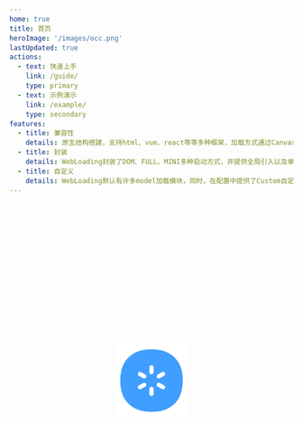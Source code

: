 ```yaml
---
home: true
title: 首页
heroImage: '/images/occ.png'
lastUpdated: true
actions:
  - text: 快速上手
    link: /guide/
    type: primary
  - text: 示例演示
    link: /example/
    type: secondary
features:
  - title: 兼容性
    details: 原生结构搭建，支持html、vue、react等等多种框架，加载方式通过Canvas绘制并兼容html加载。
  - title: 封装
    details: WebLoading封装了DOM、FULL、MINI多种启动方式，并提供全局引入以及单独引入方式。
  - title: 自定义
    details: WebLoading默认有许多model加载模块，同时，在配置中提供了Custom自定义方式。
---
```


<div class="occ" ref="occRef">
  <img src="/images/logo.png" ref="occImgRef">
</div>

<script setup>
import { ref, onMounted,onUnmounted,getCurrentInstance} from 'vue'
// 默认样式
let allModels = [
  { model: 'Gear', lineWidth: 6, lineStart: 20, lineEnd: 32 },
  { model: 'Ring', lineWidth: 4, radius: 16, ringGap: 16 },
  { model: 'Zoom', action: 'height', zoomColors: ['#f44336', '#e91e63', '#2196f3', '#ff5722', '#8bc34a'] },
  { model: 'Pattern', chartSize: 18 },
  { model: 'Clock', lineWidth: 3.6, clockSize: 32, clockGap: 8 },
  { model: 'Bean', pointLength: 25 },
  { model: 'Roll', rollSize: 20, rollGap: 32 },
  { model: 'Circular', delay: 12, },
  { model: 'Img', width: 68, height: 68 }
]
let webLoading = null
let occRef = ref(null)
let occImgRef = ref(null)
const {ctx} = getCurrentInstance()
let index = parseInt(Math.random() * allModels.length)
let callTime = null
onMounted(()=>{
  // 300毫秒内如果还没加载才消失默认图标
  occImgRef.value.style.opacity = 0
  callTime = setTimeout(()=>{
    occImgRef.value.classList.add('show-img') 
  },300)
  // 该插件用到了操作dom，只能异步引入
  import('web-loading/src/loading').then((initLoading) => {
    clearTimeout(callTime)
    occImgRef.value.classList.add('hide-img') 
    webLoading =  initLoading.default(getOption())
    webLoading.loading(occRef.value)
  })
  // 初始化埋点
  try {
      import('t-point-sdk').then((tPointSdk) => {
        tPointSdk.close()
        tPointSdk.init('5cd55c0861e2e7de32ca07956435f45e', 'webLoading', { https: true })
    })
  } catch(e){}
})
onUnmounted(()=>{
  if(webLoading) webLoading.close()
})
function getOption(){
  let publicOption = {
    bgColor: '', 
    text: ''
  }
  return Object.assign(publicOption,allModels[index])
}
</script>
<style>
  .home .feature p{
    color:#4e6e8e;
  }
  .occ{
    position: absolute;
    left: 50%;
    top: 16%;
    width: 300px;
    height: 300px;
    transform: translate(-50%);
    text-align: center;
    line-height: 300px;
  }
  .occ img{
    transition: 0.25s !important;
  }
  .occ .show-img{
    position: absolute;
    opacity: 1 !important;
  }
  .occ .hide-img{
    opacity: 0 !important;
    transform:  scale(0) !important;
  }
</style>
